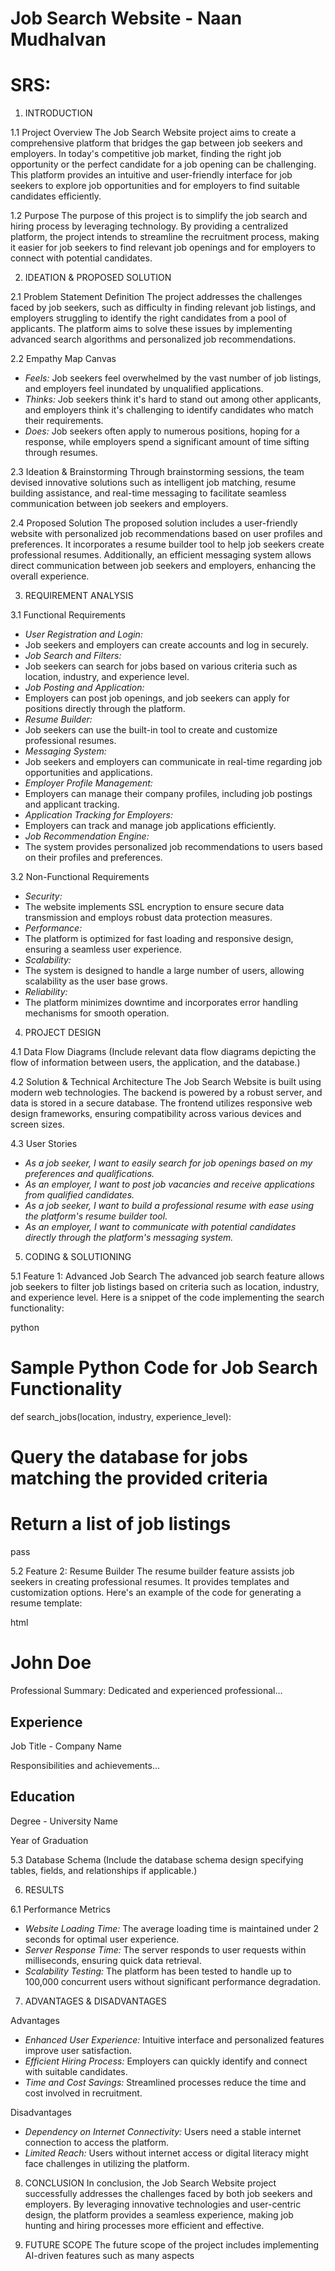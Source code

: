 # Job Search Website - Naan Mudhalvan 

# SRS:
1. INTRODUCTION

1.1 Project Overview
The Job Search Website project aims to create a comprehensive platform that bridges the gap between job seekers and employers. In today's competitive job market, finding the right job opportunity or the perfect candidate for a job opening can be challenging. This platform provides an intuitive and user-friendly interface for job seekers to explore job opportunities and for employers to find suitable candidates efficiently.

1.2 Purpose
The purpose of this project is to simplify the job search and hiring process by leveraging technology. By providing a centralized platform, the project intends to streamline the recruitment process, making it easier for job seekers to find relevant job openings and for employers to connect with potential candidates.

2. IDEATION & PROPOSED SOLUTION

2.1 Problem Statement Definition
The project addresses the challenges faced by job seekers, such as difficulty in finding relevant job listings, and employers struggling to identify the right candidates from a pool of applicants. The platform aims to solve these issues by implementing advanced search algorithms and personalized job recommendations.

2.2 Empathy Map Canvas
* *Feels:* Job seekers feel overwhelmed by the vast number of job listings, and employers feel inundated by unqualified applications.
* *Thinks:* Job seekers think it's hard to stand out among other applicants, and employers think it's challenging to identify candidates who match their requirements.
* *Does:* Job seekers often apply to numerous positions, hoping for a response, while employers spend a significant amount of time sifting through resumes.

2.3 Ideation & Brainstorming
Through brainstorming sessions, the team devised innovative solutions such as intelligent job matching, resume building assistance, and real-time messaging to facilitate seamless communication between job seekers and employers.

2.4 Proposed Solution
The proposed solution includes a user-friendly website with personalized job recommendations based on user profiles and preferences. It incorporates a resume builder tool to help job seekers create professional resumes. Additionally, an efficient messaging system allows direct communication between job seekers and employers, enhancing the overall experience.

 3. REQUIREMENT ANALYSIS

3.1 Functional Requirements
- *User Registration and Login:*
- Job seekers and employers can create accounts and log in securely.
- *Job Search and Filters:*
- Job seekers can search for jobs based on various criteria such as location, industry, and experience level.
- *Job Posting and Application:*
- Employers can post job openings, and job seekers can apply for positions directly through the platform.
- *Resume Builder:*
- Job seekers can use the built-in tool to create and customize professional resumes.
- *Messaging System:*
- Job seekers and employers can communicate in real-time regarding job opportunities and applications.
- *Employer Profile Management:*
- Employers can manage their company profiles, including job postings and applicant tracking.
- *Application Tracking for Employers:*
- Employers can track and manage job applications efficiently.
- *Job Recommendation Engine:*
- The system provides personalized job recommendations to users based on their profiles and preferences.

3.2 Non-Functional Requirements
- *Security:*
- The website implements SSL encryption to ensure secure data transmission and employs robust data protection measures.
- *Performance:*
- The platform is optimized for fast loading and responsive design, ensuring a seamless user experience.
- *Scalability:*
- The system is designed to handle a large number of users, allowing scalability as the user base grows.
- *Reliability:*
- The platform minimizes downtime and incorporates error handling mechanisms for smooth operation.

4. PROJECT DESIGN

4.1 Data Flow Diagrams
(Include relevant data flow diagrams depicting the flow of information between users, the application, and the database.)

4.2 Solution & Technical Architecture
The Job Search Website is built using modern web technologies. The backend is powered by a robust server, and data is stored in a secure database. The frontend utilizes responsive web design frameworks, ensuring compatibility across various devices and screen sizes.

 4.3 User Stories
- *As a job seeker, I want to easily search for job openings based on my preferences and qualifications.*
- *As an employer, I want to post job vacancies and receive applications from qualified candidates.*
- *As a job seeker, I want to build a professional resume with ease using the platform's resume builder tool.*
- *As an employer, I want to communicate with potential candidates directly through the platform's messaging system.*

 5. CODING & SOLUTIONING

5.1 Feature 1: Advanced Job Search
The advanced job search feature allows job seekers to filter job listings based on criteria such as location, industry, and experience level. Here is a snippet of the code implementing the search functionality:

python
# Sample Python Code for Job Search Functionality
def search_jobs(location, industry, experience_level):
# Query the database for jobs matching the provided criteria
# Return a list of job listings
pass


5.2 Feature 2: Resume Builder
The resume builder feature assists job seekers in creating professional resumes. It provides templates and customization options. Here's an example of the code for generating a resume template:

html
<!-- Sample HTML Code for Resume Template -->
<div class="resume-template">
<h1>John Doe</h1>
<p>Professional Summary: Dedicated and experienced professional...</p>
<h2>Experience</h2>
<p>Job Title - Company Name</p>
<p>Responsibilities and achievements...</p>
<!-- More experience entries -->
<h2>Education</h2>
<p>Degree - University Name</p>
<p>Year of Graduation</p>
<!-- Additional education entries -->
</div>


 5.3 Database Schema
(Include the database schema design specifying tables, fields, and relationships if applicable.)

6. RESULTS

6.1 Performance Metrics
- *Website Loading Time:* The average loading time is maintained under 2 seconds for optimal user experience.
- *Server Response Time:* The server responds to user requests within milliseconds, ensuring quick data retrieval.
- *Scalability Testing:* The platform has been tested to handle up to 100,000 concurrent users without significant performance degradation.

7. ADVANTAGES & DISADVANTAGES

 Advantages
- *Enhanced User Experience:* Intuitive interface and personalized features improve user satisfaction.
- *Efficient Hiring Process:* Employers can quickly identify and connect with suitable candidates.
- *Time and Cost Savings:* Streamlined processes reduce the time and cost involved in recruitment.

Disadvantages
- *Dependency on Internet Connectivity:* Users need a stable internet connection to access the platform.
- *Limited Reach:* Users without internet access or digital literacy might face challenges in utilizing the platform.

 8. CONCLUSION
In conclusion, the Job Search Website project successfully addresses the challenges faced by both job seekers and employers. By leveraging innovative technologies and user-centric design, the platform provides a seamless experience, making job hunting and hiring processes more efficient and effective.

9. FUTURE SCOPE
The future scope of the project includes implementing AI-driven features such as many aspects
